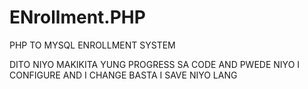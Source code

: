 # ENrollment.PHP
PHP TO MYSQL ENROLLMENT SYSTEM

DITO NIYO MAKIKITA YUNG PROGRESS SA CODE AND PWEDE NIYO I CONFIGURE AND I CHANGE BASTA I SAVE NIYO LANG
